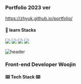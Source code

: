 ### Portfolio 2023 ver

<https://zhyuk.github.io/portfolio/>

#### 📂 learn Stacks
<img src="https://img.shields.io/badge/HTML5-E34F26?style=flat-square&logo=HTML5&logoColor=white"/></a>
<img src="https://img.shields.io/badge/CSS3-1572B6?style=flat-square&logo=CSS3&logoColor=white"/></a>
<img src="https://img.shields.io/badge/Javascript-F7DF1E?style=flat-square&logo=Javascript&logoColor=black"/></a>
<img src="https://img.shields.io/badge/React-61DAFB?style=flat-square&logo=React&logoColor=black"/></a>

![header](https://capsule-render.vercel.app/api?type=soft&color=auto&height=150&section=header&text=Woojin%20Jang&fontSize=80)

### Front-end Developer Woojin

#### ⌨️ Tech Stack  ⌨️
